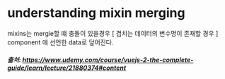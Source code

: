 # understanding mixin merging

mixins는 mergie할 떄 충돌이 있을경우 [ 겹치는 데이터의 변수명이 존재할 경우 ] component 에 선언한 data로 덮어진다.

##### 출처: https://www.udemy.com/course/vuejs-2-the-complete-guide/learn/lecture/21880374#content
